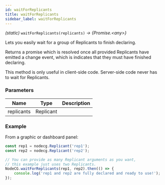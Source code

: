 ```yaml
---
id: waitForReplicants
title: waitForReplicants
sidebar_label: waitForReplicants
---
```


_(static)_ `waitForReplicants(replicants)` _→ \{Promise.&lt;any>\}_

Lets you easily wait for a group of Replicants to finish declaring.

Returns a promise which is resolved once all provided Replicants have emitted a change event, which is indicates that they must have finished declaring.

This method is only useful in client-side code. Server-side code never has to wait for Replicants.

### Parameters

|    Name    |    Type   | Description |
| ---------- | --------- | ----------- |
| replicants | Replicant |             |

### Example

From a graphic or dashboard panel:

```js
const rep1 = nodecg.Replicant('rep1');
const rep2 = nodecg.Replicant('rep2');

// You can provide as many Replicant arguments as you want,
// this example just uses two Replicants.
NodeCG.waitForReplicants(rep1, rep2).then(() => {
	console.log('rep1 and rep2 are fully declared and ready to use!');
});
```
